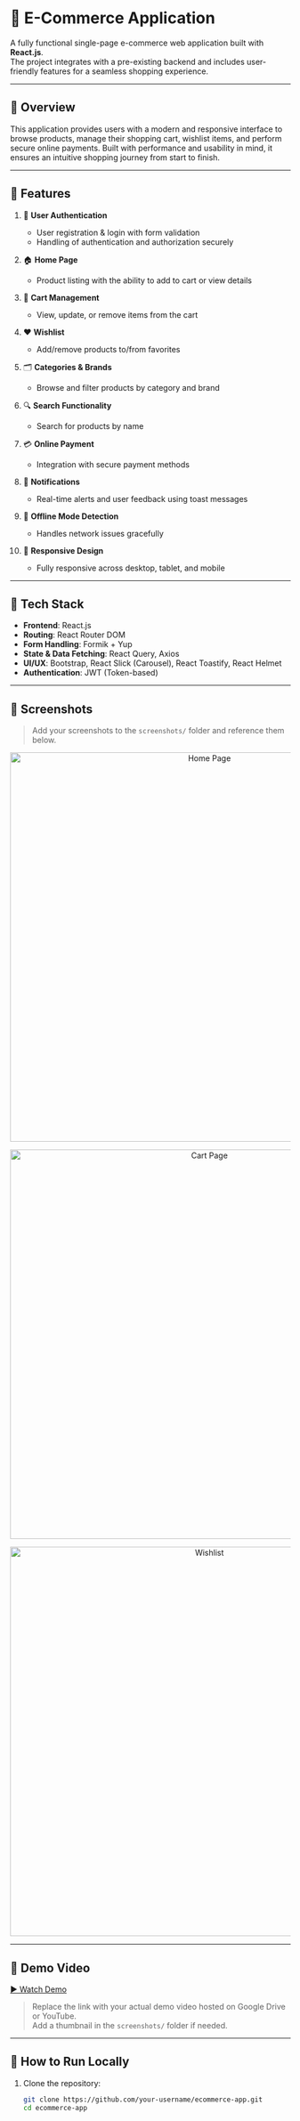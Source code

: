 # 🛒 E-Commerce Application

A fully functional single-page e-commerce web application built with **React.js**.  
The project integrates with a pre-existing backend and includes user-friendly features for a seamless shopping experience.

---

## 📌 Overview

This application provides users with a modern and responsive interface to browse products, manage their shopping cart, wishlist items, and perform secure online payments. Built with performance and usability in mind, it ensures an intuitive shopping journey from start to finish.

---

## 🚀 Features

1. 🔐 **User Authentication**  
   - User registration & login with form validation  
   - Handling of authentication and authorization securely

2. 🏠 **Home Page**  
   - Product listing with the ability to add to cart or view details  

3. 🛒 **Cart Management**  
   - View, update, or remove items from the cart  

4. ❤️ **Wishlist**  
   - Add/remove products to/from favorites  

5. 🗂️ **Categories & Brands**  
   - Browse and filter products by category and brand  

6. 🔍 **Search Functionality**  
   - Search for products by name  

7. 💳 **Online Payment**  
   - Integration with secure payment methods  

8. 🔔 **Notifications**  
   - Real-time alerts and user feedback using toast messages  

9. 📴 **Offline Mode Detection**  
   - Handles network issues gracefully  

10. 📱 **Responsive Design**  
    - Fully responsive across desktop, tablet, and mobile  

---

## 🧰 Tech Stack

- **Frontend**: React.js  
- **Routing**: React Router DOM  
- **Form Handling**: Formik + Yup  
- **State & Data Fetching**: React Query, Axios  
- **UI/UX**: Bootstrap, React Slick (Carousel), React Toastify, React Helmet  
- **Authentication**: JWT (Token-based)  

---

## 📸 Screenshots

> Add your screenshots to the `screenshots/` folder and reference them below.

<p align="center">
  <img src="./screenshots/homepage.png" alt="Home Page" width="700"/>
</p>

<p align="center">
  <img src="./screenshots/cart.png" alt="Cart Page" width="700"/>
</p>

<p align="center">
  <img src="./screenshots/wishlist.png" alt="Wishlist" width="700"/>
</p>

---

## 🎥 Demo Video

[▶️ Watch Demo](https://drive.google.com/file/d/your-demo-id/view)

> Replace the link with your actual demo video hosted on Google Drive or YouTube.  
> Add a thumbnail in the `screenshots/` folder if needed.

---

## 📄 How to Run Locally

1. Clone the repository:
   ```bash
   git clone https://github.com/your-username/ecommerce-app.git
   cd ecommerce-app
